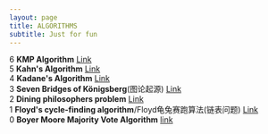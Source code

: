 ```yaml
---
layout: page
title: ALGORITHMS
subtitle: Just for fun
---
```


6 **KMP Algorithm** [Link](https://en.wikipedia.org/wiki/Knuth%E2%80%93Morris%E2%80%93Pratt_algorithm)  
5 **Kahn's Algorithm** [Link](https://en.wikipedia.org/wiki/Topological_sorting)  
4 **Kadane's Algorithm** [Link](https://en.wikipedia.org/wiki/Maximum_subarray_problem)  
3 **Seven Bridges of Königsberg**(图论起源) [Link](https://en.wikipedia.org/wiki/Seven_Bridges_of_K%C3%B6nigsberg)  
2 **Dining philosophers problem** [Link](https://en.m.wikipedia.org/wiki/Dining_philosophers_problem)  
1 **Floyd's cycle-finding algorithm**/Floyd龟兔赛跑算法(链表问题) [Link](https://en.wikipedia.org/wiki/Cycle_detection)  
0 **Boyer Moore Majority Vote Algorithm** [link](https://zhuanlan.zhihu.com/p/104609555)  
